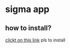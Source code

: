 # sigma app
## how to install?
[clickt on this link](https://lmaosofts.github.io/SigmaApp/userscript.user.js) pls to install